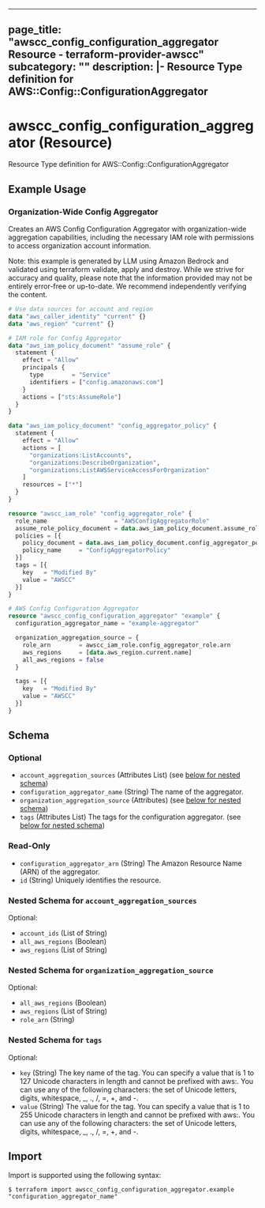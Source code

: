 
---
page_title: "awscc_config_configuration_aggregator Resource - terraform-provider-awscc"
subcategory: ""
description: |-
  Resource Type definition for AWS::Config::ConfigurationAggregator
---

# awscc_config_configuration_aggregator (Resource)

Resource Type definition for AWS::Config::ConfigurationAggregator

## Example Usage

### Organization-Wide Config Aggregator

Creates an AWS Config Configuration Aggregator with organization-wide aggregation capabilities, including the necessary IAM role with permissions to access organization account information.
                                
Note: this example is generated by LLM using Amazon Bedrock and validated using terraform validate, apply and destroy. While we strive for accuracy and quality, please note that the information provided may not be entirely error-free or up-to-date. We recommend independently verifying the content.

```terraform
# Use data sources for account and region
data "aws_caller_identity" "current" {}
data "aws_region" "current" {}

# IAM role for Config Aggregator
data "aws_iam_policy_document" "assume_role" {
  statement {
    effect = "Allow"
    principals {
      type        = "Service"
      identifiers = ["config.amazonaws.com"]
    }
    actions = ["sts:AssumeRole"]
  }
}

data "aws_iam_policy_document" "config_aggregator_policy" {
  statement {
    effect = "Allow"
    actions = [
      "organizations:ListAccounts",
      "organizations:DescribeOrganization",
      "organizations:ListAWSServiceAccessForOrganization"
    ]
    resources = ["*"]
  }
}

resource "awscc_iam_role" "config_aggregator_role" {
  role_name                   = "AWSConfigAggregatorRole"
  assume_role_policy_document = data.aws_iam_policy_document.assume_role.json
  policies = [{
    policy_document = data.aws_iam_policy_document.config_aggregator_policy.json
    policy_name     = "ConfigAggregatorPolicy"
  }]
  tags = [{
    key   = "Modified By"
    value = "AWSCC"
  }]
}

# AWS Config Configuration Aggregator
resource "awscc_config_configuration_aggregator" "example" {
  configuration_aggregator_name = "example-aggregator"

  organization_aggregation_source = {
    role_arn        = awscc_iam_role.config_aggregator_role.arn
    aws_regions     = [data.aws_region.current.name]
    all_aws_regions = false
  }

  tags = [{
    key   = "Modified By"
    value = "AWSCC"
  }]
}
```

<!-- schema generated by tfplugindocs -->
## Schema

### Optional

- `account_aggregation_sources` (Attributes List) (see [below for nested schema](#nestedatt--account_aggregation_sources))
- `configuration_aggregator_name` (String) The name of the aggregator.
- `organization_aggregation_source` (Attributes) (see [below for nested schema](#nestedatt--organization_aggregation_source))
- `tags` (Attributes List) The tags for the configuration aggregator. (see [below for nested schema](#nestedatt--tags))

### Read-Only

- `configuration_aggregator_arn` (String) The Amazon Resource Name (ARN) of the aggregator.
- `id` (String) Uniquely identifies the resource.

<a id="nestedatt--account_aggregation_sources"></a>
### Nested Schema for `account_aggregation_sources`

Optional:

- `account_ids` (List of String)
- `all_aws_regions` (Boolean)
- `aws_regions` (List of String)


<a id="nestedatt--organization_aggregation_source"></a>
### Nested Schema for `organization_aggregation_source`

Optional:

- `all_aws_regions` (Boolean)
- `aws_regions` (List of String)
- `role_arn` (String)


<a id="nestedatt--tags"></a>
### Nested Schema for `tags`

Optional:

- `key` (String) The key name of the tag. You can specify a value that is 1 to 127 Unicode characters in length and cannot be prefixed with aws:. You can use any of the following characters: the set of Unicode letters, digits, whitespace, _, ., /, =, +, and -.
- `value` (String) The value for the tag. You can specify a value that is 1 to 255 Unicode characters in length and cannot be prefixed with aws:. You can use any of the following characters: the set of Unicode letters, digits, whitespace, _, ., /, =, +, and -.

## Import

Import is supported using the following syntax:

```shell
$ terraform import awscc_config_configuration_aggregator.example "configuration_aggregator_name"
```
